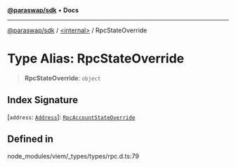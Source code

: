 [**@paraswap/sdk**](../../README.md) • **Docs**

***

[@paraswap/sdk](../../globals.md) / [\<internal\>](../README.md) / RpcStateOverride

# Type Alias: RpcStateOverride

> **RpcStateOverride**: `object`

## Index Signature

 \[`address`: [`Address`](Address.md)\]: [`RpcAccountStateOverride`](RpcAccountStateOverride.md)

## Defined in

node\_modules/viem/\_types/types/rpc.d.ts:79
